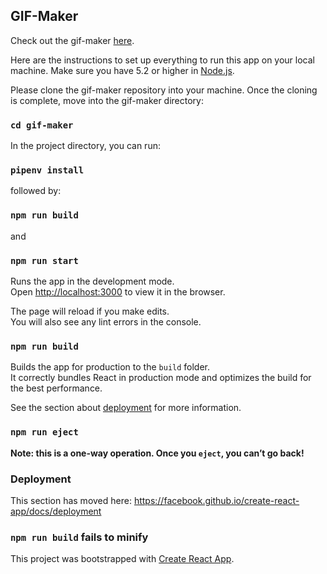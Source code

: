 ## GIF-Maker
Check out the gif-maker [here](https://kritikadusad.github.io/gif-maker/). 

Here are the instructions to set up everything to run this app on your local machine. 
Make sure you have 5.2 or higher in [Node.js](https://nodejs.org/en/download/).

Please clone the gif-maker repository into your machine. 
Once the cloning is complete, move into the gif-maker directory:
### `cd gif-maker`

In the project directory, you can run:
### `pipenv install`
followed by:
### `npm run build` 
and
### `npm run start`

Runs the app in the development mode.<br>
Open [http://localhost:3000](http://localhost:3000) to view it in the browser.

The page will reload if you make edits.<br>
You will also see any lint errors in the console.

### `npm run build`

Builds the app for production to the `build` folder.<br>
It correctly bundles React in production mode and optimizes the build for the best performance.

See the section about [deployment](https://facebook.github.io/create-react-app/docs/deployment) for more information.

### `npm run eject`

**Note: this is a one-way operation. Once you `eject`, you can’t go back!**

### Deployment

This section has moved here: https://facebook.github.io/create-react-app/docs/deployment

### `npm run build` fails to minify

This project was bootstrapped with [Create React App](https://github.com/facebook/create-react-app).
